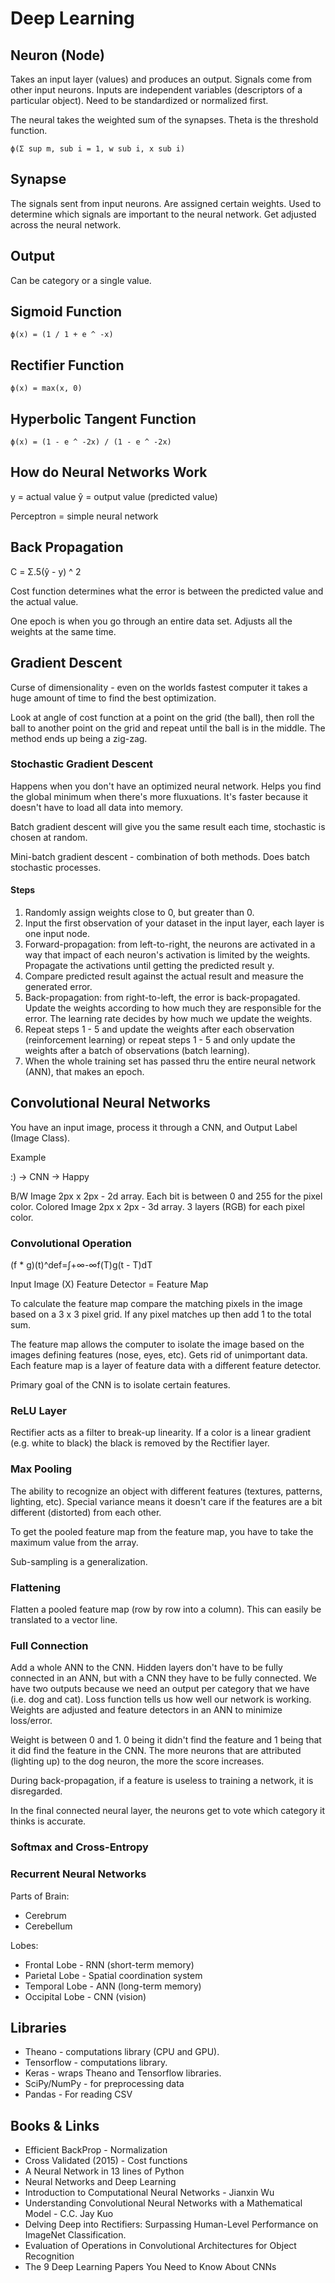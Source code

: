 # Deep Learning

## Neuron (Node)

Takes an input layer (values) and produces an output. Signals come from other input neurons.
Inputs are independent variables (descriptors of a particular object). Need to be standardized or normalized first.

The neural takes the weighted sum of the synapses. Theta is the threshold function.

```
ϕ(Σ sup m, sub i = 1, w sub i, x sub i)
```

## Synapse

The signals sent from input neurons. Are assigned certain weights. Used to determine which signals are important to the neural network. Get adjusted across the neural network.

## Output

Can be category or a single value.

## Sigmoid Function

```
ϕ(x) = (1 / 1 + e ^ -x)
```

## Rectifier Function

```
ϕ(x) = max(x, 0)
```

## Hyperbolic Tangent Function

```
ϕ(x) = (1 - e ^ -2x) / (1 - e ^ -2x)
```

## How do Neural Networks Work

y = actual value
ŷ = output value (predicted value)

Perceptron = simple neural network

## Back Propagation

C = Σ.5(ŷ - y) ^ 2

Cost function determines what the error is between the predicted value and the actual value.

One epoch is when you go through an entire data set. Adjusts all the weights at the same time.

## Gradient Descent

Curse of dimensionality - even on the worlds fastest computer it takes a huge amount of time to find the best optimization.

Look at angle of cost function at a point on the grid (the ball), then roll the ball to another point on the grid and repeat until the ball is in the middle. The method ends up being a zig-zag.

### Stochastic Gradient Descent

Happens when you don't have an optimized neural network. Helps you find the global minimum when there's more fluxuations. It's faster because it doesn't have to load all data into memory.

Batch gradient descent will give you the same result each time, stochastic is chosen at random.

Mini-batch gradient descent - combination of both methods. Does batch stochastic processes.

#### Steps

1. Randomly assign weights close to 0, but greater than 0.
2. Input the first observation of your dataset in the input layer, each layer is one input node.
3. Forward-propagation: from left-to-right, the neurons are activated in a way that impact of each neuron's activation is limited by the weights. Propagate the activations until getting the predicted result y.
4. Compare predicted result against the actual result and measure the generated error.
5. Back-propagation: from right-to-left, the error is back-propagated. Update the weights according to how much they are responsible for the error. The learning rate decides by how much we update the weights.
6. Repeat steps 1 - 5 and update the weights after each observation (reinforcement learning) or repeat steps 1 - 5 and only update the weights after a batch of observations (batch learning).
7. When the whole training set has passed thru the entire neural network (ANN), that makes an epoch.

## Convolutional Neural Networks

You have an input image, process it through a CNN, and Output Label (Image Class).

Example

:) -> CNN -> Happy

B/W Image 2px x 2px - 2d array. Each bit is between 0 and 255 for the pixel color.
Colored Image 2px x 2px - 3d array. 3 layers (RGB) for each pixel color.  

### Convolutional Operation

(f * g)(t)^def=∫+∞-∞f(T)g(t - T)dT

Input Image (X) Feature Detector = Feature Map

To calculate the feature map compare the matching pixels in the image based on a 3 x 3 pixel grid. If any pixel matches up then add 1 to the total sum.

The feature map allows the computer to isolate the image based on the images defining features (nose, eyes, etc). Gets rid of unimportant data. Each feature map is a layer of feature data with a different feature detector.

Primary goal of the CNN is to isolate certain features.

### ReLU Layer

Rectifier acts as a filter to break-up linearity. If a color is a linear gradient (e.g. white to black) the black is removed by the Rectifier layer.

### Max Pooling

The ability to recognize an object with different features (textures, patterns, lighting, etc).
Special variance means it doesn't care if the features are a bit different (distorted) from each other.

To get the pooled feature map from the feature map, you have to take the maximum value from the array.

Sub-sampling is a generalization.

### Flattening

Flatten a pooled feature map (row by row into a column). This can easily be translated to a vector line.

### Full Connection

Add a whole ANN to the CNN. Hidden layers don't have to be fully connected in an ANN, but with a CNN they have to be fully connected. We have two outputs because we need an output per category that we have (i.e. dog and cat). Loss function tells us how well our network is working. Weights are adjusted and feature detectors in an ANN to minimize loss/error.

Weight is between 0 and 1. 0 being it didn't find the feature and 1 being that it did find the feature in the CNN. The more neurons that are attributed (lighting up) to the dog neuron, the more the score increases.

During back-propagation, if a feature is useless to training a network, it is disregarded.

In the final connected neural layer, the neurons get to vote which category it thinks is accurate.

### Softmax and Cross-Entropy

### Recurrent Neural Networks

Parts of Brain:

- Cerebrum
- Cerebellum

Lobes:

- Frontal Lobe - RNN (short-term memory)
- Parietal Lobe - Spatial coordination system
- Temporal Lobe - ANN (long-term memory)
- Occipital Lobe - CNN (vision)

## Libraries

- Theano - computations library (CPU and GPU).
- Tensorflow - computations library.
- Keras - wraps Theano and Tensorflow libraries.
- SciPy/NumPy - for preprocessing data
- Pandas - For reading CSV

## Books & Links

- Efficient BackProp - Normalization
- Cross Validated (2015) - Cost functions
- A Neural Network in 13 lines of Python
- Neural Networks and Deep Learning
- Introduction to Computational Neural Networks - Jianxin Wu
- Understanding Convolutional Neural Networks with a Mathematical Model - C.C. Jay Kuo
- Delving Deep into Rectifiers: Surpassing Human-Level Performance on ImageNet Classification.
- Evaluation of Operations in Convolutional Architectures for Object Recognition
- The 9 Deep Learning Papers You Need to Know About CNNs
